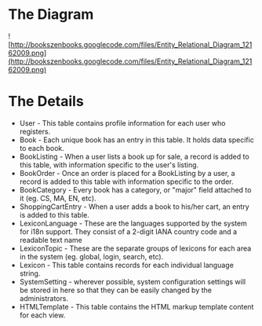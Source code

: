 # The Diagram #

![http://bookszenbooks.googlecode.com/files/Entity_Relational_Diagram_12162009.png](http://bookszenbooks.googlecode.com/files/Entity_Relational_Diagram_12162009.png)

# The Details #

  * User - This table contains profile information for each user who registers.
  * Book - Each unique book has an entry in this table. It holds data specific to each book.
  * BookListing - When a user lists a book up for sale, a record is added to this table, with information specific to the user's listing.
  * BookOrder - Once an order is placed for a BookListing by a user, a record is added to this table with information specific to the order.
  * BookCategory - Every book has a category, or "major" field attached to it (eg. CS, MA, EN, etc).
  * ShoppingCartEntry - When a user adds a book to his/her cart, an entry is added to this table.
  * LexiconLanguage - These are the languages supported by the system for i18n support. They consist of a 2-digit IANA country code and a readable text name
  * LexiconTopic - These are the separate groups of lexicons for each area in the system (eg. global, login, search, etc).
  * Lexicon - This table contains records for each individual language string.
  * SystemSetting - wherever possible, system configuration settings will be stored in here so that they can be easily changed by the administrators.
  * HTMLTemplate - This table contains the HTML markup template content for each view.